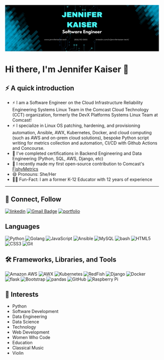 <img src="https://github.com/jenniferKaiser21/jenniferKaiser21/blob/7cdaeec7348574611cf551a44f4fdfe71ff94b3e/_Banner.png">

# Hi there, I'm Jennifer Kaiser 👋

<!--
**jenniferKaiser21/jenniferKaiser21** is a ✨ _special_ ✨ repository because its `README.md` (this file) appears on your GitHub profile.

Here are some ideas to get you started:

- 🔭 I’m currently working on ...
- 🌱 I’m currently learning ...
- 👯 I’m looking to collaborate on ...
- 🤔 I’m looking for help with ...
- 💬 Ask me about ...
- 📫 How to reach me: ...
- 😄 Pronouns: ...
- ⚡ Fun fact: ...
-->

## ⚡ A quick introduction
* ⚡ I am a Software Engineer on the Cloud Infrastructure Reliability Engineering Systems Linux Team in the Comcast Cloud Technology (CCT) organization, formerly the DevX Platforms Systems Linux Team at Comcast!
* ⚡ I specialize in Linux OS patching, hardening, and provisioning automation, Ansible, AWX, Kubernetes, Docker, and cloud computing (such as AWS and on-prem cloud solutions), bespoke Python script writing for metrics collection and automation, CI/CD with Github Actions and Concourse.
* 🔭 I've completed certifications in Backend Engineering and Data Engineering (Python, SQL, AWS, Django, etc)
* 🌱 I recently made my first open-source contribution to Comcast's [FishyMetrics](https://github.com/comcast/fishymetrics)
* 😄 Pronouns: She/Her
* 👩‍🏫 Fun-Fact: I am a former K-12 Educator with 12 years of experience
---

## 🤝 Connect, Follow
[![linkedin](https://img.shields.io/badge/linkedin-0A66C2?style=for-the-badge&logo=linkedin&logoColor=white)](https://www.linkedin.com/in/jenniferkaiser-tech)
[![Gmail Badge](https://img.shields.io/badge/-Email%20Me-c14438?style=for-the-badge&logo=Gmail&logoColor=white&link=mailto:jenniferkaiser.tech@gmail.com)](mailto:jenniferkaiser.tech@gmail.com)
[![portfolio](https://img.shields.io/badge/-Website-green?style=for-the-badge&logo=website&logoColor=white)](http://www.jenniferkaiser.tech)
<br>

## Languages
![Python](https://img.shields.io/badge/-Python-yellow?style=for-the-badge&logo=Python)
![Golang](https://img.shields.io/badge/-golang-blue?style=for-the-badge&logo=go)
![JavaScript](https://img.shields.io/badge/-javascript-yellow?style=for-the-badge&logo=javascript)
![Ansible](https://img.shields.io/badge/-ansible-black?style=for-the-badge&logo=ansible)
![MySQL](https://img.shields.io/badge/-MySQL-purple?style=for-the-badge&logo=mysql)
![bash](https://img.shields.io/badge/-bash-green?style=for-the-badge&logo=bash)
![HTML5](https://img.shields.io/badge/-HTML5-E34F26?style=for-the-badge&logo=html5&logoColor=white)
![CSS3](https://img.shields.io/badge/-CSS3-1572B6?style=for-the-badge&logo=css3)
![Git](https://img.shields.io/badge/-Git-black?style=for-the-badge&logo=git)
<br>

## 🛠 Frameworks, Libraries, and Tools
![Amazon AWS](https://img.shields.io/badge/Amazon%20AWS-yellow?style=for-the-badge&logo=amazon-aws)
![AWX](https://img.shields.io/badge/-awx-red?style=for-the-badge&logo=awx)
![Kubernetes](https://img.shields.io/badge/-kubernetes-black?style=for-the-badge&logo=kubernetes)
![RedFish](https://img.shields.io/badge/-redfish-red?style=for-the-badge&logo=redfish)
![Django](https://img.shields.io/badge/-Django-green?style=for-the-badge&logo=Django)
![Docker](https://img.shields.io/badge/-docker-black?style=for-the-badge&logo=docker)
![flask](https://img.shields.io/badge/-flask-red?style=for-the-badge&logo=flask)
![Bootstrap](https://img.shields.io/badge/-Bootstrap-563D7C?style=for-the-badge&logo=bootstrap)
![pandas](https://img.shields.io/badge/-pandas-black?style=for-the-badge&logo=pandas)
![GitHub](https://img.shields.io/badge/-GitHub-181717?style=for-the-badge&logo=github)
![Raspberry Pi](https://img.shields.io/badge/-Raspberry%20Pi-black?style=for-the-badge&logo=Raspberry-Pi)
<br>

## 🎻 Interests
* Python
* Software Development
* Data Engineering
* Data Science
* Technology
* Web Development
* Women Who Code
* Education
* Classical Music
* Violin
